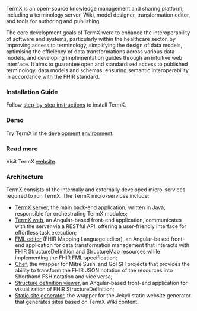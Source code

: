 TermX is an open-source knowledge management and sharing platform, including a terminology server, Wiki, model designer, transformation editor, and tools for authoring and publishing. 

The core development goals of TermX were to enhance the interoperability of software and systems, particularly within the healthcare sector, by improving access to terminology, simplifying the design of data models, optimising the efficiency of data transformations across various data models, and developing implementation guides through an intuitive web interface. It aims to guarantee open and standardised access to published terminology, data models and schemas, ensuring semantic interoperability in accordance with the FHIR standard.

### Installation Guide
Follow [step-by-step instructions](https://github.com/termx-health/termx-quick-start) to install TermX.

### Demo
Try TermX in the [development environment](https://termx.kodality.dev/).

### Read more
Visit TermX [website](https://termx.org).

### Architecture
TermX consists of the internally and externally developed micro-services required to run TermX. The TermX micro-services include: 
- [TermX server](https://github.com/termx-health/termx-server), the main back-end application, written in Java, responsible for orchestrating TermX modules;
- [TermX web](https://github.com/termx-health/termx-WEB), an Angular-based front-end application, communicates with the server via a RESTful API, offering a user-friendly interface for effortless task execution;
- [FML editor](https://github.com/termx-health/termx-fml) (FHIR Mapping Language editor), an Angular-based front-end application for data transformation management that interacts with FHIR StructureDefinition and StructureMap resources while implementing the FHIR FML specification;
- [Chef](https://github.com/termx-health/termx-chef), the wrapper for Mitre Sushi and GoFSH projects that provides the ability to transform the FHIR JSON notation of the resources into Shorthand FSH notation and vice versa;
- [Structure definition viewer](https://github.com/termx-health/structure-definition-viewer), an Angular-based front-end application for visualization of FHIR StructureDefinition;
- [Static site generator](https://github.com/termx-health/termx-ssg), the wrapper for the Jekyll static website generator that generates sites based on TermX Wiki content.

